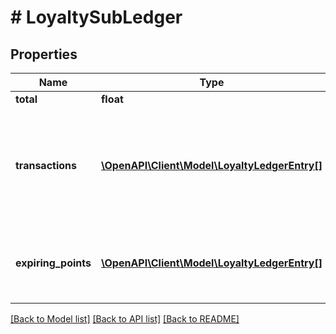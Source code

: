 # # LoyaltySubLedger

## Properties

Name | Type | Description | Notes
------------ | ------------- | ------------- | -------------
**total** | **float** |  | 
**transactions** | [**\OpenAPI\Client\Model\LoyaltyLedgerEntry[]**](LoyaltyLedgerEntry.md) | Transactions contains a list of all events that have happened such as additions, subtractions and expiries | [optional] 
**expiring_points** | [**\OpenAPI\Client\Model\LoyaltyLedgerEntry[]**](LoyaltyLedgerEntry.md) | ExpiringPoints contains a list of all points that will expiry and when | [optional] 

[[Back to Model list]](../../README.md#documentation-for-models) [[Back to API list]](../../README.md#documentation-for-api-endpoints) [[Back to README]](../../README.md)


